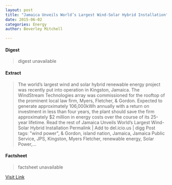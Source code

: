 ```yaml
---
layout: post
title: "Jamaica Unveils World’s Largest Wind-Solar Hybrid Installation"
date: 2015-06-02
categories: Energy
author: Beverley Mitchell

---
```



#### Digest
>digest unavailable

#### Extract
>The world’s largest wind and solar hybrid renewable energy project was recently put into operation in Kingston, Jamaica. The WindStream Technologies array was commissioned for the rooftop of the prominent local law firm, Myers, Fletcher, &amp; Gordon. Expected to generate approximately 106,000kWh annually with a return on investment in less than four years, the plant should save the firm approximately $2 million in energy costs over the course of its 25-year lifetime. Read the rest of Jamaica Unveils World’s Largest Wind-Solar Hybrid Installation Permalink | Add to del.icio.us | digg Post tags: "wind power", &amp; Gordon, island nation, Jamaica, Jamaica Public Service, JPS, Kingston, Myers Fletcher, renewable energy, Solar Power,...

#### Factsheet
>factsheet unavailable

[Visit Link](http://inhabitat.com/jamaica-unveils-worlds-largest-wind-solar-hybrid-installation/)


